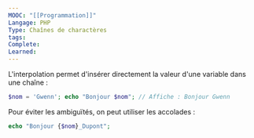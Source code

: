 ```yaml
---
MOOC: "[[Programmation]]"
Langage: PHP
Type: Chaînes de charactères
tags: 
Complete: 
Learned:
---
```

L'interpolation permet d'insérer directement la valeur d'une variable dans une chaîne :

```php
$nom = 'Gwenn'; echo "Bonjour $nom"; // Affiche : Bonjour Gwenn
```

Pour éviter les ambiguïtés, on peut utiliser les accolades :

```php
echo "Bonjour {$nom}_Dupont";
```